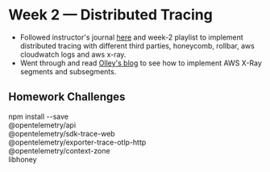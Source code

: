 # Week 2 — Distributed Tracing

- Followed instructor's journal [here](https://github.com/omenking/aws-bootcamp-cruddur-2023/blob/week-2/journal/week2.md) and week-2 playlist to implement distributed tracing with different third parties, honeycomb, rollbar, aws cloudwatch logs and aws x-ray.
- Went through and read [Olley's blog](https://olley.hashnode.dev/aws-free-cloud-bootcamp-instrumenting-aws-x-ray-subsegments) to see how to implement AWS X-Ray segments and subsegments.

## Homework Challenges
npm install --save \
    @opentelemetry/api \
    @opentelemetry/sdk-trace-web \
    @opentelemetry/exporter-trace-otlp-http \
    @opentelemetry/context-zone \
    libhoney

